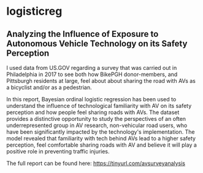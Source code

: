 # logisticreg

## Analyzing the Influence of Exposure to Autonomous Vehicle Technology on its Safety Perception ##

I used data from US.GOV regarding a survey that was carried out in Philadelphia in 2017 to see both how BikePGH donor-members, and Pittsburgh residents at large, feel about about sharing the road with AVs as a bicyclist and/or as a pedestrian. 

In this report, Bayesian ordinal logistic regression has been used to understand the influence of technological familiarity with AV on its safety perception and how people feel sharing roads with AVs. The dataset provides a distinctive opportunity to study the perspectives of an often underrepresented group in AV research, non-vehicular road users, who have been significantly impacted by the technology's implementation. The model revealed that familiarity with tech behind AVs lead to a higher safety perception, feel comfortable sharing roads with AV and believe it will play a positive role in preventing traffic injuries.

The full report can be found here: https://tinyurl.com/avsurveyanalysis
